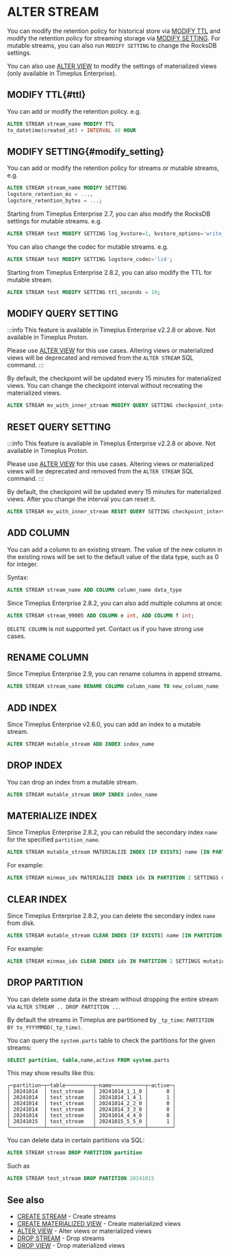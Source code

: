 # ALTER STREAM
You can modify the retention policy for historical store via [MODIFY TTL](#ttl) and modify the retention policy for streaming storage via [MODIFY SETTING](#modify_setting). For mutable streams, you can also run `MODIFY SETTING` to change the RocksDB settings.

You can also use [ALTER VIEW](/sql-alter-view) to modify the settings of materialized views (only available in Timeplus Enterprise).

## MODIFY TTL{#ttl}
You can add or modify the retention policy. e.g.

```sql
ALTER STREAM stream_name MODIFY TTL
to_datetime(created_at) + INTERVAL 48 HOUR
```

## MODIFY SETTING{#modify_setting}
You can add or modify the retention policy for streams or mutable streams, e.g.

```sql
ALTER STREAM stream_name MODIFY SETTING
logstore_retention_ms = ...,
logstore_retention_bytes = ...;
```

Starting from Timeplus Enterprise 2.7, you can also modify the RocksDB settings for mutable streams. e.g.

```sql
ALTER STREAM test MODIFY SETTING log_kvstore=1, kvstore_options='write_buffer_size=1024;max_write_buffer_number=2;max_background_jobs=4';
```

You can also change the codec for mutable streams. e.g.

```sql
ALTER STREAM test MODIFY SETTING logstore_codec='lz4';
```

Starting from Timeplus Enterprise 2.8.2, you can also modify the TTL for mutable stream.
```sql
ALTER STREAM test MODIFY SETTING ttl_seconds = 10;
```

## MODIFY QUERY SETTING

:::info
This feature is available in Timeplus Enterprise v2.2.8 or above. Not available in Timeplus Proton.

Please use [ALTER VIEW](/sql-alter-view) for this use cases. Altering views or materialized views will be deprecated and removed from the `ALTER STREAM` SQL command.
:::

By default, the checkpoint will be updated every 15 minutes for materialized views. You can change the checkpoint interval without recreating the materialized views.

```sql
ALTER STREAM mv_with_inner_stream MODIFY QUERY SETTING checkpoint_interval=600
```

## RESET QUERY SETTING

:::info
This feature is available in Timeplus Enterprise v2.2.8 or above. Not available in Timeplus Proton.

Please use [ALTER VIEW](/sql-alter-view) for this use cases. Altering views or materialized views will be deprecated and removed from the `ALTER STREAM` SQL command.
:::

By default, the checkpoint will be updated every 15 minutes for materialized views. After you change the interval you can reset it.

```sql
ALTER STREAM mv_with_inner_stream RESET QUERY SETTING checkpoint_interval
```

## ADD COLUMN

You can add a column to an existing stream. The value of the new column in the existing rows will be set to the default value of the data type, such as 0 for integer.

Syntax:
```sql
ALTER STREAM stream_name ADD COLUMN column_name data_type
```

Since Timeplus Enterprise 2.8.2, you can also add multiple columns at once:
```sql
ALTER STREAM stream_99005 ADD COLUMN e int, ADD COLUMN f int;
```

`DELETE COLUMN` is not supported yet. Contact us if you have strong use cases.

## RENAME COLUMN
Since Timeplus Enterprise 2.9, you can rename columns in append streams.

```sql
ALTER STREAM stream_name RENAME COLUMN column_name TO new_column_name
```

## ADD INDEX

Since Timeplus Enterprise v2.6.0, you can add an index to a mutable stream.
```sql
ALTER STREAM mutable_stream ADD INDEX index_name
```

## DROP INDEX

You can drop an index from a mutable stream.
```sql
ALTER STREAM mutable_stream DROP INDEX index_name
```

## MATERIALIZE INDEX
Since Timeplus Enterprise 2.8.2, you can rebuild the secondary index `name` for the specified `partition_name`.
```sql
ALTER STREAM mutable_stream MATERIALIZE INDEX [IF EXISTS] name [IN PARTITION partition_name] SETTINGS mutations_sync = 2"
```

For example:
```sql
ALTER STREAM minmax_idx MATERIALIZE INDEX idx IN PARTITION 2 SETTINGS mutations_sync = 2
```

## CLEAR INDEX
Since Timeplus Enterprise 2.8.2, you can delete the secondary index `name` from disk.
```sql
ALTER STREAM mutable_stream CLEAR INDEX [IF EXISTS] name [IN PARTITION partition_name] SETTINGS mutations_sync = 2"
```

For example:
```sql
ALTER STREAM minmax_idx CLEAR INDEX idx IN PARTITION 2 SETTINGS mutations_sync = 2
```

## DROP PARTITION
You can delete some data in the stream without dropping the entire stream via `ALTER STREAM .. DROP PARTITION ..`.

By default the streams in Timeplus are partitioned by `_tp_time`: `PARTITION BY to_YYYYMMDD(_tp_time)`.

You can query the `system.parts` table to check the partitions for the given streams:
```sql
SELECT partition, table,name,active FROM system.parts
```
This may show results like this:
```
┌─partition─┬─table─────────┬─name───────────┬─active─┐
│ 20241014  │ test_stream   │ 20241014_1_1_0 │      0 │
│ 20241014  │ test_stream   │ 20241014_1_4_1 │      1 │
│ 20241014  │ test_stream   │ 20241014_2_2_0 │      0 │
│ 20241014  │ test_stream   │ 20241014_3_3_0 │      0 │
│ 20241014  │ test_stream   │ 20241014_4_4_0 │      0 │
│ 20241015  │ test_stream   │ 20241015_5_5_0 │      1 │
└───────────┴───────────────┴────────────────┴────────┘
```
You can delete data in certain partitions via SQL:
```sql
ALTER STREAM stream DROP PARTITION partition
```
Such as
```sql
ALTER STREAM test_stream DROP PARTITION 20241015
```

## See also
* [CREATE STREAM](/sql-create-stream) - Create streams
* [CREATE MATERIALIZED VIEW](/sql-create-materialized-view) - Create materialized views
* [ALTER VIEW](/sql-alter-view) - Alter views or materialized views
* [DROP STREAM](/sql-drop-stream) - Drop streams
* [DROP VIEW](/sql-drop-view) - Drop materialized views
